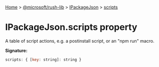 [Home](./index) &gt; [@microsoft/rush-lib](rush-lib.md) &gt; [IPackageJson](rush-lib.ipackagejson.md) &gt; [scripts](rush-lib.ipackagejson.scripts.md)

# IPackageJson.scripts property

A table of script actions, e.g. a postinstall script, or an "npm run" macro.

**Signature:**
```javascript
scripts: { [key: string]: string }
```
